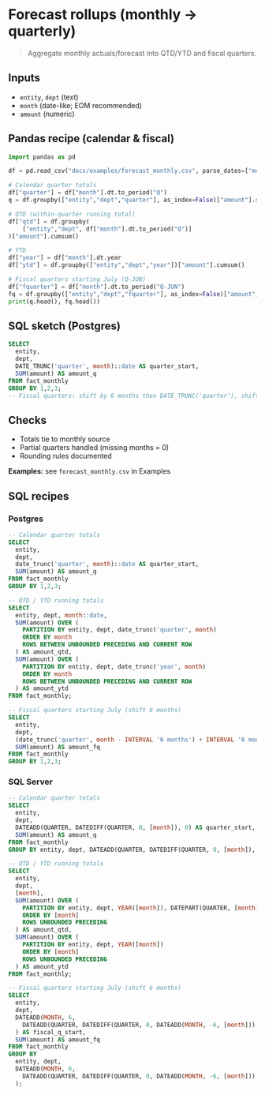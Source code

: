 # Forecast rollups (monthly → quarterly)

> Aggregate monthly actuals/forecast into QTD/YTD and fiscal quarters.

## Inputs
- `entity`, `dept` (text)
- `month` (date-like; EOM recommended)
- `amount` (numeric)

## Pandas recipe (calendar & fiscal)
```python
import pandas as pd

df = pd.read_csv("docs/examples/forecast_monthly.csv", parse_dates=["month"])

# Calendar quarter totals
df["quarter"] = df["month"].dt.to_period("Q")
q = df.groupby(["entity","dept","quarter"], as_index=False)["amount"].sum()

# QTD (within-quarter running total)
df["qtd"] = df.groupby(
    ["entity","dept", df["month"].dt.to_period("Q")]
)["amount"].cumsum()

# YTD
df["year"] = df["month"].dt.year
df["ytd"] = df.groupby(["entity","dept","year"])["amount"].cumsum()

# Fiscal quarters starting July (Q-JUN)
df["fquarter"] = df["month"].dt.to_period("Q-JUN")
fq = df.groupby(["entity","dept","fquarter"], as_index=False)["amount"].sum()
print(q.head(), fq.head())
```

## SQL sketch (Postgres)
```sql
SELECT
  entity,
  dept,
  DATE_TRUNC('quarter', month)::date AS quarter_start,
  SUM(amount) AS amount_q
FROM fact_monthly
GROUP BY 1,2,3;
-- Fiscal quarters: shift by 6 months then DATE_TRUNC('quarter'), shift back.
```

## Checks
- Totals tie to monthly source
- Partial quarters handled (missing months = 0)
- Rounding rules documented

**Examples:** see `forecast_monthly.csv` in Examples



## SQL recipes

### Postgres
```sql
-- Calendar quarter totals
SELECT
  entity,
  dept,
  date_trunc('quarter', month)::date AS quarter_start,
  SUM(amount) AS amount_q
FROM fact_monthly
GROUP BY 1,2,3;

-- QTD / YTD running totals
SELECT
  entity, dept, month::date,
  SUM(amount) OVER (
    PARTITION BY entity, dept, date_trunc('quarter', month)
    ORDER BY month
    ROWS BETWEEN UNBOUNDED PRECEDING AND CURRENT ROW
  ) AS amount_qtd,
  SUM(amount) OVER (
    PARTITION BY entity, dept, date_trunc('year', month)
    ORDER BY month
    ROWS BETWEEN UNBOUNDED PRECEDING AND CURRENT ROW
  ) AS amount_ytd
FROM fact_monthly;

-- Fiscal quarters starting July (shift 6 months)
SELECT
  entity,
  dept,
  (date_trunc('quarter', month - INTERVAL '6 months') + INTERVAL '6 months')::date AS fiscal_q_start,
  SUM(amount) AS amount_fq
FROM fact_monthly
GROUP BY 1,2,3;
```

### SQL Server
```sql
-- Calendar quarter totals
SELECT
  entity,
  dept,
  DATEADD(QUARTER, DATEDIFF(QUARTER, 0, [month]), 0) AS quarter_start,
  SUM(amount) AS amount_q
FROM fact_monthly
GROUP BY entity, dept, DATEADD(QUARTER, DATEDIFF(QUARTER, 0, [month]), 0);

-- QTD / YTD running totals
SELECT
  entity,
  dept,
  [month],
  SUM(amount) OVER (
    PARTITION BY entity, dept, YEAR([month]), DATEPART(QUARTER, [month])
    ORDER BY [month]
    ROWS UNBOUNDED PRECEDING
  ) AS amount_qtd,
  SUM(amount) OVER (
    PARTITION BY entity, dept, YEAR([month])
    ORDER BY [month]
    ROWS UNBOUNDED PRECEDING
  ) AS amount_ytd
FROM fact_monthly;

-- Fiscal quarters starting July (shift 6 months)
SELECT
  entity,
  dept,
  DATEADD(MONTH, 6,
    DATEADD(QUARTER, DATEDIFF(QUARTER, 0, DATEADD(MONTH, -6, [month])), 0)
  ) AS fiscal_q_start,
  SUM(amount) AS amount_fq
FROM fact_monthly
GROUP BY
  entity, dept,
  DATEADD(MONTH, 6,
    DATEADD(QUARTER, DATEDIFF(QUARTER, 0, DATEADD(MONTH, -6, [month])), 0)
  );
```
